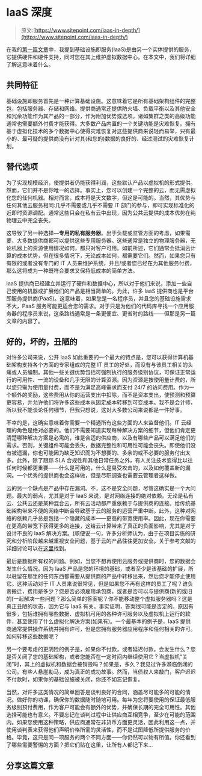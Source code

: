 # IaaS 深度

> 原文:[https://www.sitepoint.com/iaas-in-depth/](https://www.sitepoint.com/iaas-in-depth/)

在我的[第一篇文章](https://www.sitepoint.com/virtualization-and-as-a-service-platforms-defined)中，我提到基础设施即服务(IaaS)是由另一个实体提供的服务，它提供硬件和硬件支持，同时您在其上维护虚拟数据中心。在本文中，我们将详细了解这意味着什么。

## 共同特征

基础设施即服务首先是一种计算基础设施。这意味着它是所有基础架构组件的完整包，包括服务器、存储和网络。提供商通常还提供防火墙、负载平衡以及其他安全和冗余功能作为其产品的一部分，作为附加优势或选项。诸如集群之类的高级功能通常也需要额外付费才能获得。大多数产品内置的一个关键功能是灾难恢复。拥有基于虚拟化技术的多个数据中心使得灾难恢复对这些提供商来说轻而易举，只有最小的、最可疑的提供商没有针对其(和您的)数据的良好的、经过测试的灾难恢复计划。

## 替代选项

为了实现规模经济，使提供者仍能获得利润，这些默认产品以虚拟机的形式提供。然而，它们并不是你唯一的选择。事实上，您可以创建一个完整的云，而无需虚拟化您的任何机器。相对而言，成本将是天文数字，但这是可能的。当然，其优势与任何其他云服务相同:几乎不需要或几乎不需要 IT 部门的参与，即可实现标准化的近即时资源调配。通常这些只会在私有云中出现，因为公共云提供的成本优势在纯物理云中完全丧失。

这导致了另一种选择—**专用的私有服务器**。出于负载或监管方面的考虑，如果需要，大多数提供商都可以提供这些专用服务器。这些通常是独立的物理服务器，无论机器上的资源使用情况如何，都只对客户可用。如前所述，它们通常会抵消云计算的成本优势，但在很多情况下，无论成本如何，都需要它们。然而，如果您只有有限的或者没有专门的 IT 人员来维护系统，并且/或者您已经在为其他服务付费，那么这将成为一种既符合要求又保持低成本的简单方法。

IaaS 提供商已经建立并运行了硬件和数据中心，所以对于他们来说，添加一些自己使用的机器或扩展他们的产品是相当简单的。为此，许多 IaaS 提供商也是平台即服务提供商(PaaS)。这意味着，如果您是一名程序员，并且您的基础设施需求不大，PaaS 服务可能更适合您的需求。对于只是为他们的代码库寻找一个应用服务器的程序员来说，这条路线通常是一条更便宜、更省时的路线——但那是另一篇文章的内容了。

## 好的，坏的，丑陋的

对许多公司来说，公开 IaaS 如此重要的一个最大的特点是，您可以获得计算机基础架构支持各个方面的专家组成的完整 IT 员工的好处，而没有与该员工相关的头痛或人员编制。其他一些关键优势包括可强制执行的服务级别协议，可保证正常运行的可用性、一流的设备和几乎无限的计算资源。因为资源是按使用量计费的，所以您只需为使用量付费，而不是为满足高峰需求而支付 24/7 的访问费用。作为一个额外的奖励，这些费用从你的运营支出中扣除，而不是资本支出，使预测和预算更容易，并允许他们将许多这些成本从固定成本转移到可变成本。我不是会计师，所以我不能谈论任何细节，但我只想说，这对大多数公司来说都是一件好事。

不幸的是，这确实意味着你需要一个精通所有这些方面的人来监督他们。IT 云经理的角色是绝对必要的。他们不需要知道实现每种解决方案的细节，但他们肯定更清楚哪种解决方案是必需的，谁是合适的供应商，以及有哪些产品可以满足他们的需求。否则，关键组件可能会丢失，数据完整性和可用性可能会丧失。即使他们没有被遗漏，你也可能因为缺乏知识而为不想要的、多余的或不必要的服务付出太多。此外，除了跟踪 SLA 合规性和其他日常任务之外，有人关注技术变得比以往任何时候都更重要——什么是可用的，什么是易受攻击的，以及如何覆盖新的漏洞。一个优秀的提供商也会这样做，但是尽职调查也需要云管理者这样做。

云的另一个缺点是产品中存在漏洞。不，这不是安全问题，尽管这确实是一个大问题。最大的弱点，尤其是对于 IaaS 来说，是对网络连接的绝对依赖。无论是私有云、公共云还是某种混合云，所有云活动都严重依赖于与提供商的连接。给传统基础架构带来不便的网络中断会导致基于云的服务的运营严重中断。此外，这种对网络的依赖几乎总是包括一个隐藏的成本——更高的带宽使用率。因此，现在你需要在更高的带宽下获得更多的连接，这给云计算带来了真正的负面影响，尤其是对于设计不良的 IaaS 解决方案。(顺便说一句，许多分析师认为，由于在项目实施的研究和分析阶段越来越重视安全问题，基于云的产品往往更加安全。关于参考文献的详细讨论可以在[这里](http://www.infoq.com/articles/ieee-cloud-computing-vulnerabilities)找到。

最后是数据所有权的问题。例如，当您不想再使用云服务或提供商时，您的数据会发生什么情况。因为 IaaS 产品是您的环境的基础，或者至少是该基础的扩展，所以驻留在那里的任何东西都需要从提供商的产品中转移出来，然后您才能停止使用它。这种活动对于 IT 人员来说很常见，但是如果您不再有这样的员工了呢？谁负责搬迁，费用是多少？您是否必须雇用承包商，或者是否可以与提供商(新的或旧的)一起解决一些问题？那么简单的答案呢？你不能移动整个虚拟服务器吗？这是真正丑陋的状态，因为它与 IaaS 有关。事实证明，答案很可能是否定的。原因有很多，包括谁拥有哪些数据、虚拟机可用的各种许可服务以及虚拟机上运行的软件，甚至使用了什么虚拟化解决方案(如果有)。一个最基本的例子是，IaaS 提供商通常提供操作系统并拥有许可，但是您拥有服务器应用程序和任何相关的许可。如何转移这些数据呢？

另一个要考虑的更阴险的例子是，如果你不付款，或者延迟付款，会发生什么？您是否关闭了您的基础架构，或者您能否在一定时间内继续使用它？当虚拟机“关闭”时，其上的虚拟机和数据会被销毁吗？如果是，多久？我见过许多濒临倒闭的公司。有些人悬崖勒马，成为真正的成功故事。然而，当债权人来敲门，客户迟迟不付款时，如果你的基础设施被关闭，你还不如忘记恢复。

当然，对许多这类情况的简单回答是谈判良好的合同，涵盖尽可能多的可能的情况。做好你的功课，确保你的数据随时随地可用。每年为您将要使用的保证最低服务级别预付费用，作为客户可能会有额外的优势，并确保长期的完全可用性。其他选择可能也有意义。不要忘记在谈判过程中让供应商互相竞争，至少在可能的范围内。如果您使用这种策略，供应商通常在非货币方面更灵活，因此利用这一点，并使用谈判表来获得他们声明价格所需的灵活性，而不是试图降低所提供服务的价格。毕竟，这只是同一项服务的两个不同方面——你仍然可以物有所值。你还看到了哪些需要警惕的方面？把它们贴在这里，让所有人都记下来…

## 分享这篇文章